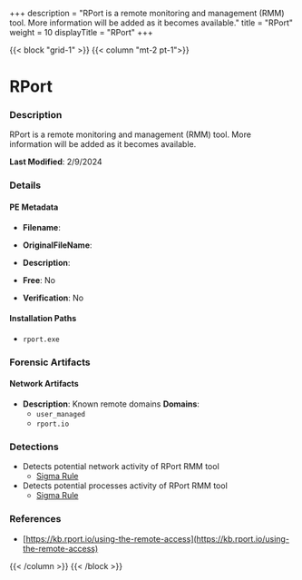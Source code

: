 +++
description = "RPort is a remote monitoring and management (RMM) tool. More information will be added as it becomes available."
title = "RPort"
weight = 10
displayTitle = "RPort"
+++


{{< block "grid-1" >}}
{{< column "mt-2 pt-1">}}

# RPort


### Description

RPort is a remote monitoring and management (RMM) tool. More information will be added as it becomes available.



**Last Modified**: 2/9/2024

### Details


#### PE Metadata
- **Filename**: 
- **OriginalFileName**: 
- **Description**: 


- **Free**: No

- **Verification**: No




#### Installation Paths
- `rport.exe`

### Forensic Artifacts




#### Network Artifacts
- **Description**: Known remote domains  **Domains**:
    - `user_managed`
    - `rport.io`


### Detections
- Detects potential network activity of RPort RMM tool
  - [Sigma Rule](https://github.com/magicsword-io/LOLRMM/blob/main/detections/sigma/rport_network_sigma.yml)
- Detects potential processes activity of RPort RMM tool
  - [Sigma Rule](https://github.com/magicsword-io/LOLRMM/blob/main/detections/sigma/rport_processes_sigma.yml)

### References
- [https://kb.rport.io/using-the-remote-access](https://kb.rport.io/using-the-remote-access)



{{< /column >}}
{{< /block >}}
